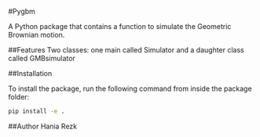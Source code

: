 #Pygbm

A Python package that contains a function to simulate the Geometric Brownian motion.
 
##Features
Two classes: one main called Simulator and a daughter class called GMBsimulator
 
##Installation

To install the package, run the following command from inside the package folder:
```bash
pip install -e .
```
 
##Author
Hania Rezk


